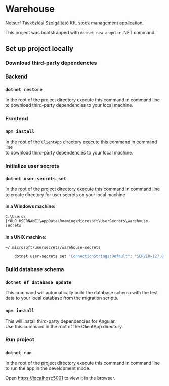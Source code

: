 # Warehouse

Netsurf Távközlési Szolgáltató Kft. stock management application.

This project was bootstrapped with `dotnet new angular` .NET command.

## Set up project locally

### Download third-party dependencies

### Backend

### `dotnet restore`

In the root of the project directory execute this command in command line\
to download third-party dependencies to your local machine.

### Frontend

### `npm install`

In the root of the `ClientApp` directory execute this command in command line\
to download third-party dependencies to your local machine.

### Initialize user secrets

### `dotnet user-secrets set`

In the root of the project directory execute this command in command line\
to create directory for user secrets on your local machine

#### in a Windows machine:

`C:\Users\[YOUR_USERNAME]\AppData\Roaming\Microsoft\UserSecrets\warehouse-secrets`

#### in a UNIX machine:

`~/.microsoft/usersecrets/warehouse-secrets`

```bash
    dotnet user-secrets set "ConnectionStrings:Default": "SERVER=127.0.0.1;DATABASE=warehouse;UID=[YOUR_MYSQL_USERNAME];PASSWORD=[YOUR_MYSQL_PASSWORD];PORT=3306;"
```

### Build database schema

### `dotnet ef database update`

This command will automatically build the database schema with the test data to your local database from the migration scripts.

### `npm install`

This will install third-party dependencies for Angular.\
Use this command in the root of the ClientApp directory.

### Run project

### `dotnet run`

In the root of the project directory execute this command in command line to run the app in the development mode.

Open [https://localhost:5001](https://localhost:5001) to view it in the browser.
